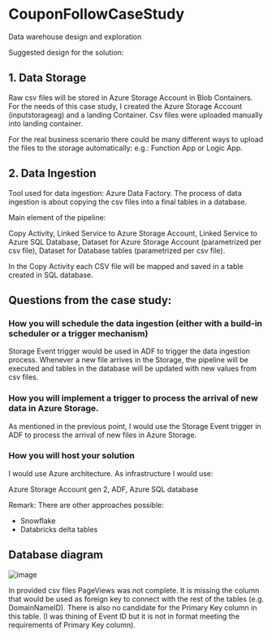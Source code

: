 # CouponFollowCaseStudy
Data warehouse design and exploration

Suggested design for the solution: 

## 1. Data Storage 

Raw csv files will be stored in Azure Storage Account in Blob Containers. 
For the needs of this case study, I created the Azure Storage Account (inputstorageag) and a landing Container.
Csv files were uploaded manually into landing container. 

For the real business scenario there could be many different ways to upload the files to the storage automatically: e.g.: Function App or Logic App.


## 2. Data Ingestion  

Tool used for data ingestion: Azure Data Factory. 
The process of data ingestion is about copying the csv files into a final tables in a database. 

Main element of the pipeline:

Copy Activity, 
Linked Service to Azure Storage Account, 
Linked Service to Azure SQL Database, 
Dataset for Azure Storage Account (parametrized per csv file), 
Dataset for Database tables (parametrized per csv file).  

In the Copy Activity each CSV file will be mapped and saved in a table created in SQL database.  


## Questions from the case study:  

### How you will schedule the data ingestion (either with a build-in scheduler or a trigger mechanism) 

Storage Event trigger would be used in ADF to trigger the data ingestion process. Whenever a new file arrives in the Storage, the pipeline will be executed and tables in the database will be updated with new values from csv files.  

### How you will implement a trigger to process the arrival of new data in Azure Storage. 

As mentioned in the previous point, I would use the Storage Event trigger in ADF to process the arrival of new files in Azure Storage.  

### How you will host your solution 

I would use Azure architecture. As infrastructure I would use:  

Azure Storage Account gen 2, ADF, Azure SQL database

Remark: 
There are other approaches possible: 
- Snowflake
- Databricks delta tables

## Database diagram
![image](https://github.com/OlaGigon/CouponFollowCaseStudy/assets/44475277/93862292-ce7a-465c-b438-59631d554c32)

In provided csv files PageViews was not complete. It is missing the column that would be used as foreign key to connect with the rest of the tables (e.g. DomainNameID). There is also no candidate for the Primary Key column in this table. (I was thining of Event ID but it is not in format meeting the requirements of Primary Key column). 
